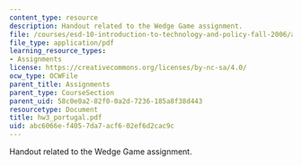 ```yaml
---
content_type: resource
description: Handout related to the Wedge Game assignment.
file: /courses/esd-10-introduction-to-technology-and-policy-fall-2006/abc6066ef4057da7acf602ef6d2cac9c_hw3_portugal.pdf
file_type: application/pdf
learning_resource_types:
- Assignments
license: https://creativecommons.org/licenses/by-nc-sa/4.0/
ocw_type: OCWFile
parent_title: Assignments
parent_type: CourseSection
parent_uid: 58c0e0a2-82f0-0a2d-7236-185a8f38d443
resourcetype: Document
title: hw3_portugal.pdf
uid: abc6066e-f405-7da7-acf6-02ef6d2cac9c
---
```

Handout related to the Wedge Game assignment.